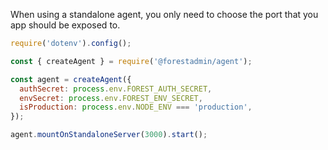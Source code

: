 When using a standalone agent, you only need to choose the port that you app should be exposed to.

```javascript
require('dotenv').config();

const { createAgent } = require('@forestadmin/agent');

const agent = createAgent({
  authSecret: process.env.FOREST_AUTH_SECRET,
  envSecret: process.env.FOREST_ENV_SECRET,
  isProduction: process.env.NODE_ENV === 'production',
});

agent.mountOnStandaloneServer(3000).start();
```
